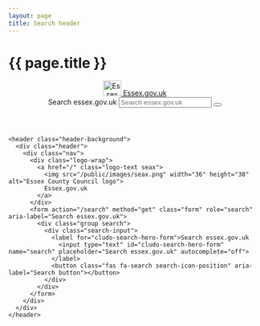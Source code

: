 ```yaml
---
layout: page
title: Search header
---
```


# {{ page.title }}

<header class="header-background">
  <div class="header">
    <div class="nav">
      <div class="logo-wrap">
        <a href="/" class="logo-text seax">
          <img src="/public/images/seax.png" width="36" height="30" alt="Essex County Council logo">
          Essex.gov.uk
        </a>
      </div>
      <form action="/search" method="get" class="form" role="search" aria-label="Search essex.gov.uk">
        <div class="group search">
          <div class="search-input">
            <label for="cludo-search-hero-form">Search essex.gov.uk
              <input type="text" id="cludo-search-hero-form" name="search" placeholder="Search essex.gov.uk" autocomplete="off">
            </label>
            <button class="fas fa-search search-icon-position" aria-label="Search button"></button>
          </div>
        </div>
      </form>
    </div>
  </div>
</header>

    <header class="header-background">
      <div class="header">
        <div class="nav">
          <div class="logo-wrap">
            <a href="/" class="logo-text seax">
              <img src="/public/images/seax.png" width="36" height="30" alt="Essex County Council logo">
              Essex.gov.uk
            </a>
          </div>
          <form action="/search" method="get" class="form" role="search" aria-label="Search essex.gov.uk">
            <div class="group search">
              <div class="search-input">
                <label for="cludo-search-hero-form">Search essex.gov.uk
                  <input type="text" id="cludo-search-hero-form" name="search" placeholder="Search essex.gov.uk" autocomplete="off">
                </label>
                <button class="fas fa-search search-icon-position" aria-label="Search button"></button>
              </div>
            </div>
          </form>
        </div>
      </div>
    </header>